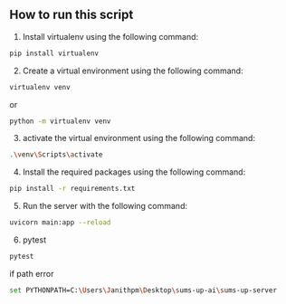 ## How to run this script

1. Install virtualenv using the following command:
```bash
pip install virtualenv
```

2. Create a virtual environment using the following command:
```bash
virtualenv venv
```
or
```bash
python -m virtualenv venv
```

3. activate the virtual environment using the following command:
```bash
.\venv\Scripts\activate
```

4. Install the required packages using the following command:
```bash
pip install -r requirements.txt
```

5. Run the server with the following command:
```bash
uvicorn main:app --reload
```

6. pytest
```bash
pytest
```
if path error
```bash
set PYTHONPATH=C:\Users\Janithpm\Desktop\sums-up-ai\sums-up-server
```
